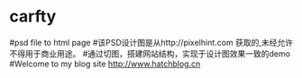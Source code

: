# carfty
#psd file to html page
#该PSD设计图是从http://pixelhint.com 获取的,未经允许不得用于商业用途。
#通过切图，搭建网站结构，实现于设计图效果一致的demo
#Welcome to my blog site http://www.hatchblog.cn
